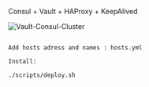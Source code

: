 Consul + Vault + HAProxy + KeepAlived

![Vault-Consul-Cluster](https://user-images.githubusercontent.com/32331362/136786835-8ed83f6a-2caf-44f9-8abb-62e05bb71597.jpg)

```

Add hosts adress and names : hosts.yml

Install:

./scripts/deploy.sh

```
